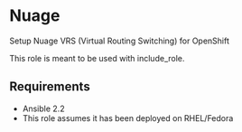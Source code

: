 Nuage
=====

Setup Nuage VRS (Virtual Routing Switching) for OpenShift

This role is meant to be used with include_role.

Requirements
------------

* Ansible 2.2
* This role assumes it has been deployed on RHEL/Fedora
